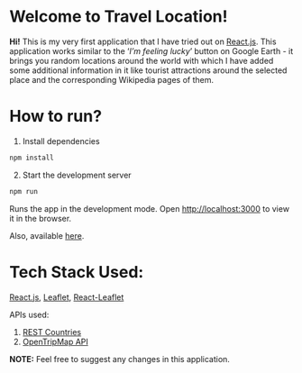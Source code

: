 # Welcome to Travel Location!

**Hi!** This is my very first application that I have tried out on [React.js](https://reactjs.org/tutorial/tutorial.html). This application works similar to the ‘_I’m feeling lucky_’ button on Google Earth - it brings you random locations around the world with which I have added some additional information in it like tourist attractions around the selected place and the corresponding Wikipedia pages of them.


# How to run?

 1. Install dependencies
 
 ```sh 
 npm install
 ```
 
 2. Start the development server
 
 ```sh
 npm run
 ```

Runs the app in the development mode.
Open [http://localhost:3000](http://localhost:3000) to view it in the browser.

Also, available [here](https://travel-location.herokuapp.com/).


# Tech Stack Used:
[React.js](https://reactjs.org/tutorial/tutorial.html), [Leaflet](https://leafletjs.com/index.html), [React-Leaflet](https://react-leaflet.js.org/)

APIs used: 
1. [REST Countries](https://restcountries.eu/)
2. [OpenTripMap API](https://opentripmap.io/docs)

**NOTE:** Feel free to suggest any changes in this application.
